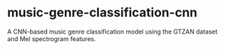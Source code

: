 # music-genre-classification-cnn
A CNN-based music genre classification model using the GTZAN dataset and Mel spectrogram features.
